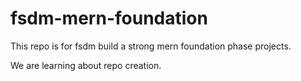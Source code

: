 # fsdm-mern-foundation
This repo is for fsdm build a strong mern foundation phase projects.

We are learning about repo creation.
